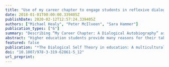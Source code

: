 ```yaml
---
title: "Use of my career chapter to engage students in reflexive dialogue"
date: 2018-01-01T00:00:00.339405Z
publishDate: 2020-02-12T12:57:24.339405Z
authors: ["Michael Healy", "Peter McIlveen", "Sara Hammer"]
publication_types: ["6"]
summary: "Describing “My Career Chapter: A Dialogical Autobiography” as an exemplar of career writing."
abstract: "Higher education students provide many reasons for their taking a particular degree. These typically relate to their current vocational interests and future employment prospects. This is significant since students' vocational identities and consequent decisions develop in a complex dynamic of vocational personality, characteristic adaptations, and life stories, all interacting with affordances in the social, economic, and cultural contexts of students' lives. Using contemporary personality theory and vocational psychology theory, we focus on the third dynamism - life stories - to explicate a method that facilitates assessment for and of learning in the context of career. Here we describe the conceptual and methodological dimensions of “My Career Chapter: A Dialogical Autobiography” (McIlveen, 2006) as an exemplar of an innovative pedagogical method with its conceptual foundations in vocational psychology and the theory of dialogical self. We will describe examples of its application in postgraduate studies and elaborate on its teaching and assessment affordances for career education. Finally, we will outline practical implications for the continuing application and evaluation of My Career Chapter, and the curricular vision that drives it, in higher education and career development learning."
featured: false
publication: "*The Dialogical Self Theory in education: A multicultural perspective*"
doi: "10.1007/978-3-319-62861-5_12"
url_preprint: 
---
```


